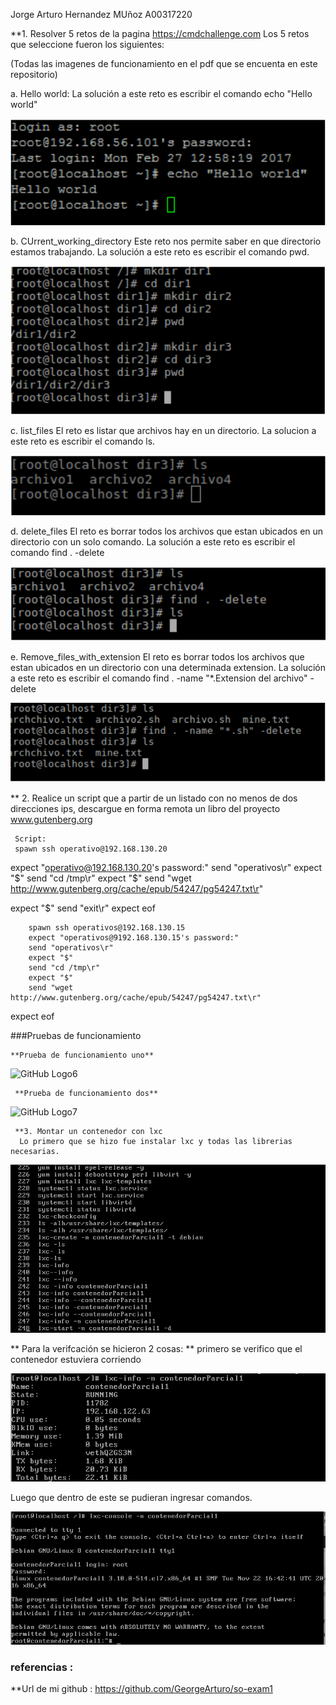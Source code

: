 
Jorge Arturo Hernandez MUñoz
A00317220

**1. Resolver 5 retos de la pagina https://cmdchallenge.com
Los 5 retos que seleccione fueron los siguientes:

(Todas las imagenes de funcionamiento en el pdf que se encuenta en este repositorio)

  a. Hello world:
  La solución a este reto es escribir el comando echo "Hello world"
  
  ![GitHub Logo](Imagenes/Retos/R1.png)
     
  b. CUrrent_working_directory
     Este reto nos permite saber en que directorio estamos trabajando.
     La solución a este reto es escribir el comando pwd.
     
   ![GitHub Logo2](Imagenes/Retos/R2.png)
     
  c. list_files
     El reto es listar que archivos hay en un directorio.
     La solucion a este reto es escribir el comando ls.
     
   ![GitHub Logo3](Imagenes/Retos/R3.png)

  d. delete_files
     El reto es borrar todos los archivos que estan ubicados en un directorio con un solo comando.
     La solución a este reto es escribir el comando find . -delete
     
   ![GitHub Logo4](Imagenes/Retos/R4.png)
     
  e. Remove_files_with_extension
     El reto es borrar todos los archivos que estan ubicados en un directorio con una determinada extension.
     La solución a este reto es escribir el comando find . -name "*.Extension del archivo" -delete
     
   ![GitHub Logo5](Imagenes/Retos/R5.png)
     

**  2. Realice un script que a partir de un listado con no menos de dos direcciones ips, descargue en forma remota un libro del 
     proyecto www.gutenberg.org

     Script:
     spawn ssh operativo@192.168.130.20


expect "operativo@192.168.130.20's password:"
send "operativos\r"
expect "$"
send "cd /tmp\r"
expect "$"
send  "wget http://www.gutenberg.org/cache/epub/54247/pg54247.txt\r"

expect "$"
send "exit\r"
expect eof

        spawn ssh operativos@192.168.130.15
        expect "operativos@9192.168.130.15's password:"
        send "operativos\r"
        expect "$"
        send "cd /tmp\r"
        expect "$"
        send "wget http://www.gutenberg.org/cache/epub/54247/pg54247.txt\r"

expect eof

###Pruebas de funcionamiento

    **Prueba de funcionamiento uno**
    
![GitHub Logo6](Imagenes/Scripts/func1.png)

     **Prueba de funcionamiento dos**
     
![GitHub Logo7](Imagenes/Scripts/func2.png)


     **3. Montar un contenedor con lxc 
      Lo primero que se hizo fue instalar lxc y todas las librerias necesarias.
  
  ![GitHub Logo8](Imagenes/Contenedor/instalacion1.png)
  
  **  Para la verifcación se hicieron 2 cosas:
  ** primero se verifico que el contenedor estuviera corriendo  
 
![GitHub Logo9](Imagenes/Contenedor/c1.png)
  
  Luego que dentro de este se pudieran ingresar comandos.
 
 ![GitHub Logo10](Imagenes/Contenedor/c2.png)




### referencias :  

**Url de mi github : https://github.com/GeorgeArturo/so-exam1

   
    
   
   
   
    
      

